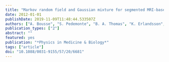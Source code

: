 ```yaml
---
title: "Markov random field and Gaussian mixture for segmented MRI-based partial volume correction in PET"
date: 2012-01-01
publishDate: 2019-11-09T11:48:44.533507Z
authors: ["A. Bousse", "S. Pedemonte", "B. A. Thomas", "K. Erlandsson", "S. Ourselin", "S. Arridge", "B. F. Hutton"]
publication_types: ["2"]
abstract: ""
featured: yes
publication: "*Physics in Medicine & Biology*"
tags: ["article"]
doi: "10.1088/0031-9155/57/20/6681"
---
```


